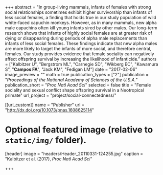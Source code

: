 +++
abstract = "In group-living mammals, infants of females with strong social relationships sometimes exhibit higher survivorship than infants of less social females, a finding that holds true in our study population of wild white-faced capuchin monkeys. However, as in many mammals, new alpha male capuchins often kill young infants sired by other males. Our long-term research shows that infants of highly social females are at greater risk of dying or disappearing during periods of alpha male replacements than infants of less social females. These findings indicate that new alpha males are more likely to target the infants of more social, and therefore central, females. Our study provides evidence that female sociality can negatively affect offspring survival by increasing the likelihood of infanticide."
authors = ["Kalbitzer U", "Bergstrom ML", "Carnegie SD", "Wikberg EC", "Kawamura S", "**Campos FA**", "Jack KM", "Fedigan LM"]
date = "2017-02-06"
image_preview = ""
math = true
publication_types = ["2"]
publication = "*Proceedings of the National Academy of Sciences of the U.S.A.*"
publication_short = "*Proc Natl Acad Sci*"
selected = false
title = "Female sociality and sexual conflict shape offspring survival in a Neotropical primate"
url_project = "project/social-connectedness/"

[[url_custom]]
name = "Publisher"
url = "http://dx.doi.org/10.1073/pnas.1608625114"

# Optional featured image (relative to `static/img/` folder).
[header]
image = "headers/Header_20110331-124255.jpg"
caption = "Kalbitzer et al. (2017), *Proc Natl Acad Sci*"

+++
